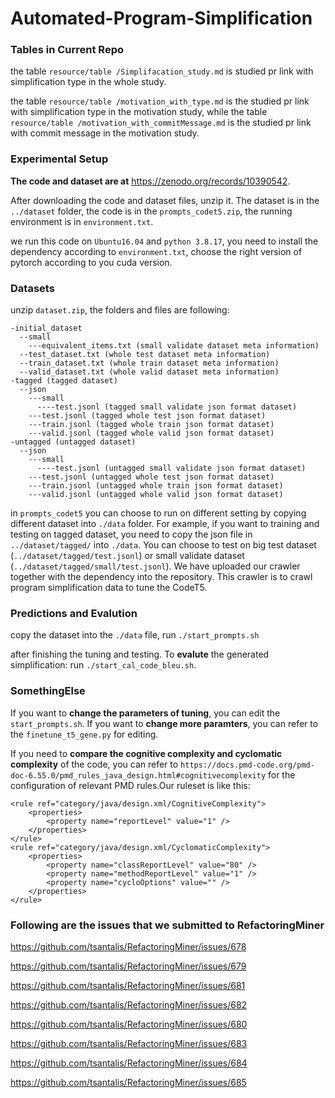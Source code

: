 # Automated-Program-Simplification

### Tables in Current Repo
the table ``resource/table
/Simplifacation_study.md`` is studied pr link with simplification type in the whole study.

the table ``resource/table
/motivation_with_type.md`` is the studied pr link with simplification type in the motivation study, while
the table ``resource/table
/motivation_with_commitMessage.md`` is the studied pr link with commit message in the motivation study.





### Experimental Setup
**The code and dataset are at** <https://zenodo.org/records/10390542>.

After downloading the code and dataset files, unzip it. The dataset is in the ``../dataset`` folder,
the code is in the ``prompts_codet5.zip``, the running environment is in ``environment.txt``.

we run this code on ``Ubuntu16.04`` and ``python 3.8.17``, you need to install the dependency according to ``environment.txt``, 
choose the right version of pytorch according to you cuda version.

### Datasets
unzip ``dataset.zip``, the folders and files are following:
```
-initial_dataset
  --small
    ---equivalent_items.txt (small validate dataset meta information)
  --test_dataset.txt (whole test dataset meta information)
  --train_dataset.txt (whole train dataset meta information)
  --valid_dataset.txt (whole valid dataset meta information)
-tagged (tagged dataset)
  --json
    ---small
      ----test.jsonl (tagged small validate json format dataset)
    ---test.jsonl (tagged whole test json format dataset)
    ---train.jsonl (tagged whole train json format dataset)
    ---valid.jsonl (tagged whole valid json format dataset)
-untagged (untagged dataset)
  --json
    ---small
      ----test.jsonl (untagged small validate json format dataset)
    ---test.jsonl (untagged whole test json format dataset)
    ---train.jsonl (untagged whole train json format dataset)
    ---valid.jsonl (untagged whole valid json format dataset)
```
in ``prompts_codet5``
you can choose to run on different setting by copying different dataset into ``./data`` folder.
For example, if you want to training and testing on tagged dataset, you need to copy the json file in ``../dataset/tagged/``
into ``./data``. You can choose to test on big test dataset (``../dataset/tagged/test.jsonl``) or 
small validate dataset (``../dataset/tagged/small/test.jsonl``).
We have uploaded our crawler together with the dependency into the repository. This crawler is to crawl program simplification data to tune the CodeT5.

### Predictions and Evalution
copy the dataset into the ``./data`` file, run ``./start_prompts.sh``

after finishing the tuning and testing. To **evalute** the generated simplification: run ``./start_cal_code_bleu.sh``.



### SomethingElse
If you want to **change the parameters of tuning**, you can edit the ``start_prompts.sh``. 
If you want to **change more paramters**, you can refer to the ``finetune_t5_gene.py`` for editing.


If you need to **compare the cognitive complexity and cyclomatic complexity** of the code, you can refer to ``https://docs.pmd-code.org/pmd-doc-6.55.0/pmd_rules_java_design.html#cognitivecomplexity`` for the configuration of relevant PMD rules.Our ruleset is like this:
```
<rule ref="category/java/design.xml/CognitiveComplexity">
    <properties>
        <property name="reportLevel" value="1" />
    </properties>
</rule>
<rule ref="category/java/design.xml/CyclomaticComplexity">
    <properties>
        <property name="classReportLevel" value="80" />
        <property name="methodReportLevel" value="1" />
        <property name="cycloOptions" value="" />
    </properties>
</rule>
```

### Following are the issues that we submitted to RefactoringMiner

https://github.com/tsantalis/RefactoringMiner/issues/678

https://github.com/tsantalis/RefactoringMiner/issues/679

https://github.com/tsantalis/RefactoringMiner/issues/681

https://github.com/tsantalis/RefactoringMiner/issues/682

https://github.com/tsantalis/RefactoringMiner/issues/680

https://github.com/tsantalis/RefactoringMiner/issues/683

https://github.com/tsantalis/RefactoringMiner/issues/684

https://github.com/tsantalis/RefactoringMiner/issues/685

